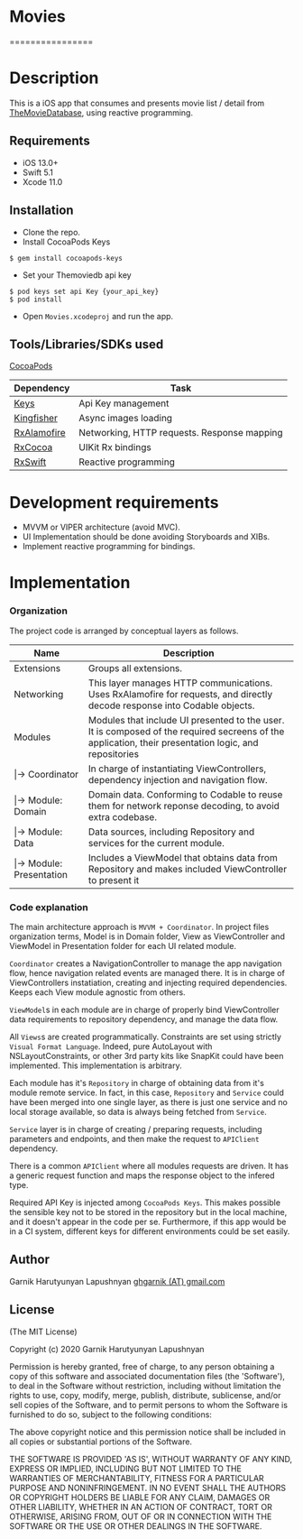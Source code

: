 # Movies
================

# Description

This is a iOS app that consumes and presents movie list / detail from [TheMovieDatabase](https://www.themoviedb.org/), using reactive programming.

## Requirements

- iOS 13.0+
- Swift 5.1
- Xcode 11.0

## Installation

- Clone the repo.
- Install CocoaPods Keys
```
$ gem install cocoapods-keys
```
- Set your Themoviedb api key
```
$ pod keys set api Key {your_api_key}
$ pod install
```
- Open `Movies.xcodeproj` and run the app.

## Tools/Libraries/SDKs used
[CocoaPods](https://cocoapods.org/)

|Dependency | Task |
| ---------------------------------- | ------------------------ |
|[Keys](https://github.com/orta/cocoapods-keys) | Api Key management |
|[Kingfisher](https://github.com/onevcat/Kingfisher/) | Async images loading |
|[RxAlamofire](https://github.com/RxSwiftCommunity/RxAlamofire) |Networking, HTTP requests. Response mapping|
|[RxCocoa](https://github.com/ReactiveX/RxSwift/tree/main/RxCocoa)| UIKit Rx bindings |
|[RxSwift](https://github.com/ReactiveX/RxSwift)| Reactive programming |

# Development requirements

* MVVM or VIPER architecture (avoid MVC).
* UI Implementation should be done avoiding Storyboards and XIBs.
* Implement reactive programming for bindings.

# Implementation

### Organization
The project code is arranged by conceptual layers as follows.

| Name                               | Description              |
| ---------------------------------- | ------------------------ |
|Extensions | Groups all extensions. |
|Networking | This layer manages HTTP communications. Uses RxAlamofire for requests, and directly decode response into Codable objects. |
| Modules |Modules that include UI presented to the user. It is composed of the required secreens of the application, their presentation logic, and repositories|
| \|-> Coordinator |In charge of instantiating ViewControllers, dependency injection and navigation flow. |
| \|-> Module: Domain |Domain data. Conforming to Codable to reuse them for network reponse decoding, to avoid extra codebase. |
| \|-> Module: Data |Data sources, including Repository and services for the current module. |
| \|-> Module: Presentation |Includes a ViewModel that obtains data from Repository and makes included ViewController to present it |

### Code explanation

The main architecture approach is `MVVM + Coordinator`. In project files organization terms, Model is in Domain folder, View as ViewController and ViewModel in Presentation folder for each UI related module.

`Coordinator` creates a NavigationController to manage the app navigation flow, hence navigation related events are managed there. It is in charge of ViewControllers instatiation, creating and injecting required dependencies. Keeps each View module agnostic from others.

`ViewModel`s in each module are in charge of properly bind ViewController data requirements to repository dependency, and manage the data flow.

All `Views`s are created programmatically. Constraints are set using strictly `Visual Format Language`. Indeed, pure AutoLayout with NSLayoutConstraints, or other 3rd party kits like SnapKit could have been implemented. This implementation is arbitrary.

Each module has it's `Repository` in charge of obtaining data from it's module remote service. In fact, in this case, `Repository` and `Service` could have been merged into one single layer, as there is just one service and no local storage available, so data is always being fetched from `Service`.

`Service` layer is in charge of creating / preparing requests, including parameters and endpoints, and then make the request to `APIClient` dependency.

There is a common `APIClient` where all modules requests are driven. It has a generic request function and maps the response object to the infered type.

Required API Key is injected among `CocoaPods Keys`. This makes possible the sensible key not to be stored in the repository but in the local machine, and it doesn't appear in the code per se. Furthermore, if this app would be in a CI system, different keys for different environments could be set easily.

## Author
Garnik Harutyunyan Lapushnyan
[ghgarnik (AT) gmail.com]()

## License
(The MIT License)

Copyright (c) 2020 Garnik Harutyunyan Lapushnyan

Permission is hereby granted, free of charge, to any person obtaining a copy of this software and associated documentation files (the 'Software'), to deal in the Software without restriction, including without limitation the rights to use, copy, modify, merge, publish, distribute, sublicense, and/or sell copies of the Software, and to permit persons to whom the Software is furnished to do so, subject to the following conditions:

The above copyright notice and this permission notice shall be included in all copies or substantial portions of the Software.

THE SOFTWARE IS PROVIDED 'AS IS', WITHOUT WARRANTY OF ANY KIND, EXPRESS OR IMPLIED, INCLUDING BUT NOT LIMITED TO THE WARRANTIES OF MERCHANTABILITY, FITNESS FOR A PARTICULAR PURPOSE AND NONINFRINGEMENT. IN NO EVENT SHALL THE AUTHORS OR COPYRIGHT HOLDERS BE LIABLE FOR ANY CLAIM, DAMAGES OR OTHER LIABILITY, WHETHER IN AN ACTION OF CONTRACT, TORT OR OTHERWISE, ARISING FROM, OUT OF OR IN CONNECTION WITH THE SOFTWARE OR THE USE OR OTHER DEALINGS IN THE SOFTWARE.